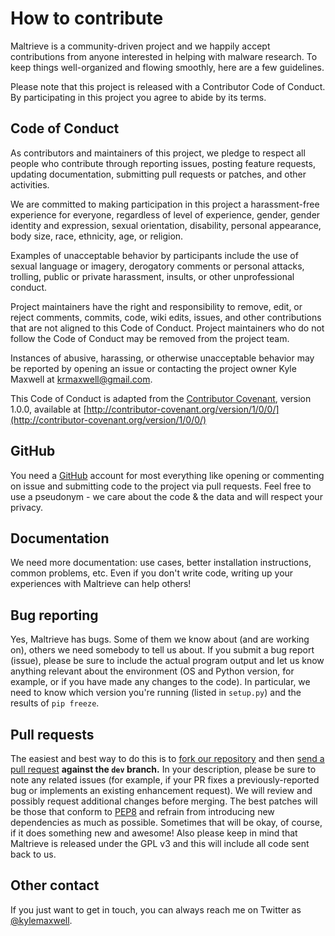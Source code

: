 # How to contribute

Maltrieve is a community-driven project and we happily accept contributions from anyone interested in helping with malware research. To keep things well-organized and flowing smoothly, here are a few guidelines.

Please note that this project is released with a Contributor Code of Conduct. By participating in this project you agree to abide by its terms.

## Code of Conduct

As contributors and maintainers of this project, we pledge to respect all people who contribute through reporting issues, posting feature requests, updating documentation, submitting pull requests or patches, and other activities.

We are committed to making participation in this project a harassment-free experience for everyone, regardless of level of experience, gender, gender identity and expression, sexual orientation, disability, personal appearance, body size, race, ethnicity, age, or religion.

Examples of unacceptable behavior by participants include the use of sexual language or imagery, derogatory comments or personal attacks, trolling, public or private harassment, insults, or other unprofessional conduct.

Project maintainers have the right and responsibility to remove, edit, or reject comments, commits, code, wiki edits, issues, and other contributions that are not aligned to this Code of Conduct. Project maintainers who do not follow the Code of Conduct may be removed from the project team.

Instances of abusive, harassing, or otherwise unacceptable behavior may be reported by opening an issue or contacting the project owner Kyle Maxwell at krmaxwell@gmail.com.

This Code of Conduct is adapted from the [Contributor Covenant](http:contributor-covenant.org), version 1.0.0, available at [http://contributor-covenant.org/version/1/0/0/](http://contributor-covenant.org/version/1/0/0/)


## GitHub

You need a [GitHub](https://github.com) account for most everything like opening or commenting on issue and submitting code to the project via pull requests. Feel free to use a pseudonym - we care about the code & the data and will respect your privacy.

## Documentation

We need more documentation: use cases, better installation instructions, common problems, etc. Even if you don't write code, writing up your experiences with Maltrieve can help others!

## Bug reporting

Yes, Maltrieve has bugs. Some of them we know about (and are working on), others we need somebody to tell us about. If you submit a bug report (issue), please be sure to include the actual program output and let us know anything relevant about the environment (OS and Python version, for example, or if you have made any changes to the code). In particular, we need to know which version you're running (listed in `setup.py`) and the results of `pip freeze`.

## Pull requests

The easiest and best way to do this is to [fork our repository](https://help.github.com/articles/fork-a-repo) and then [send a pull request](https://help.github.com/articles/using-pull-requests) **against the `dev` branch.** In your description, please be sure to note any related issues (for example, if your PR fixes a previously-reported bug or implements an existing enhancement request). We will review and possibly request additional changes before merging. The best patches will be those that conform to [PEP8](http://legacy.python.org/dev/peps/pep-0008/) and refrain from introducing new dependencies as much as possible. Sometimes that will be okay, of course, if it does something new and awesome! Also please keep in mind that Maltrieve is released under the GPL v3 and this will include all code sent back to us.

## Other contact

If you just want to get in touch, you can always reach me on Twitter as [@kylemaxwell](https://twitter.com/kylemaxwell).
